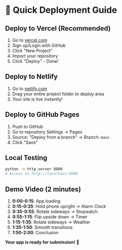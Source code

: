 # 🚀 Quick Deployment Guide

## Deploy to Vercel (Recommended)
1. Go to [vercel.com](https://vercel.com)
2. Sign up/Login with GitHub
3. Click "New Project"
4. Import your repository
5. Click "Deploy" - Done!

## Deploy to Netlify
1. Go to [netlify.com](https://netlify.com)
2. Drag your entire project folder to deploy area
3. Your site is live instantly!

## Deploy to GitHub Pages
1. Push to GitHub
2. Go to repository Settings → Pages
3. Source: "Deploy from a branch" → Branch: `main`
4. Click "Save"

## Local Testing
```bash
python -m http.server 8000
# Access at http://localhost:8000
```

## Demo Video (2 minutes)
1. **0:00-0:15**: App loading
2. **0:15-0:35**: Hold phone upright → Alarm Clock
3. **0:35-0:55**: Rotate sideways → Stopwatch
4. **0:55-1:15**: Flip upside down → Timer
5. **1:15-1:35**: Rotate sideways → Weather
6. **1:35-1:50**: Smooth transitions
7. **1:50-2:00**: Conclusion

**Your app is ready for submission! 🎉** 